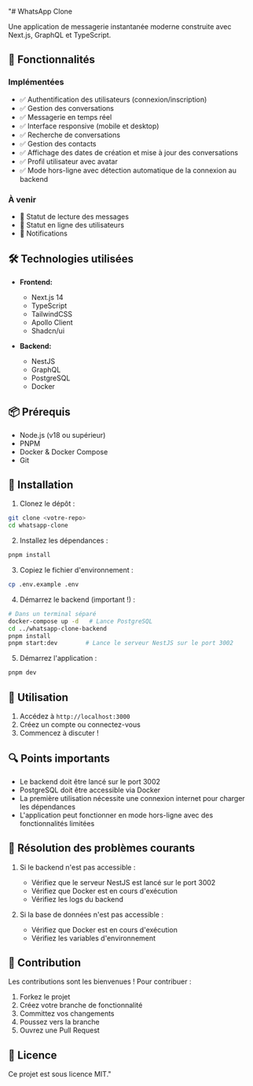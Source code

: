"# WhatsApp Clone

Une application de messagerie instantanée moderne construite avec Next.js, GraphQL et TypeScript.

## 🚀 Fonctionnalités

### Implémentées

- ✅ Authentification des utilisateurs (connexion/inscription)
- ✅ Gestion des conversations
- ✅ Messagerie en temps réel
- ✅ Interface responsive (mobile et desktop)
- ✅ Recherche de conversations
- ✅ Gestion des contacts
- ✅ Affichage des dates de création et mise à jour des conversations
- ✅ Profil utilisateur avec avatar
- ✅ Mode hors-ligne avec détection automatique de la connexion au backend

### À venir

- 📝 Statut de lecture des messages
- 📝 Statut en ligne des utilisateurs
- 📝 Notifications

## 🛠 Technologies utilisées

- **Frontend:**

  - Next.js 14
  - TypeScript
  - TailwindCSS
  - Apollo Client
  - Shadcn/ui

- **Backend:**
  - NestJS
  - GraphQL
  - PostgreSQL
  - Docker

## 📦 Prérequis

- Node.js (v18 ou supérieur)
- PNPM
- Docker & Docker Compose
- Git

## 🚀 Installation

1. Clonez le dépôt :

```bash
git clone <votre-repo>
cd whatsapp-clone
```

2. Installez les dépendances :

```bash
pnpm install
```

3. Copiez le fichier d'environnement :

```bash
cp .env.example .env
```

4. Démarrez le backend (important !) :

```bash
# Dans un terminal séparé
docker-compose up -d   # Lance PostgreSQL
cd ../whatsapp-clone-backend
pnpm install
pnpm start:dev        # Lance le serveur NestJS sur le port 3002
```

5. Démarrez l'application :

```bash
pnpm dev
```

## 📱 Utilisation

1. Accédez à `http://localhost:3000`
2. Créez un compte ou connectez-vous
3. Commencez à discuter !

## 🔍 Points importants

- Le backend doit être lancé sur le port 3002
- PostgreSQL doit être accessible via Docker
- La première utilisation nécessite une connexion internet pour charger les dépendances
- L'application peut fonctionner en mode hors-ligne avec des fonctionnalités limitées

## 🐛 Résolution des problèmes courants

1. Si le backend n'est pas accessible :

   - Vérifiez que le serveur NestJS est lancé sur le port 3002
   - Vérifiez que Docker est en cours d'exécution
   - Vérifiez les logs du backend

2. Si la base de données n'est pas accessible :
   - Vérifiez que Docker est en cours d'exécution
   - Vérifiez les variables d'environnement

## 🤝 Contribution

Les contributions sont les bienvenues ! Pour contribuer :

1. Forkez le projet
2. Créez votre branche de fonctionnalité
3. Committez vos changements
4. Poussez vers la branche
5. Ouvrez une Pull Request

## 📄 Licence

Ce projet est sous licence MIT."
